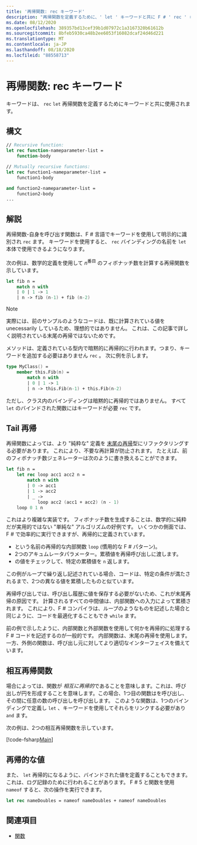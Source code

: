 ```yaml
---
title: '再帰関数: rec キーワード'
description: "再帰関数を定義するために、' let ' キーワードと共に F # ' rec ' キーワードを使用する方法について説明します。"
ms.date: 08/12/2020
ms.openlocfilehash: 389357bd13cef39b1d07972c1a3167320b61612b
ms.sourcegitcommit: 8bfeb5930ca48b2ee6053f16082dcaf24d46d221
ms.translationtype: MT
ms.contentlocale: ja-JP
ms.lasthandoff: 08/18/2020
ms.locfileid: "88558713"
---
```

# <a name="recursive-functions-the-rec-keyword"></a>再帰関数: rec キーワード

キーワードは、 `rec` `let` 再帰関数を定義するためにキーワードと共に使用されます。

## <a name="syntax"></a>構文

```fsharp
// Recursive function:
let rec function-nameparameter-list =
    function-body

// Mutually recursive functions:
let rec function1-nameparameter-list =
    function1-body

and function2-nameparameter-list =
    function2-body
...
```

## <a name="remarks"></a>解説

再帰関数-自身を呼び出す関数は、F # 言語でキーワードを使用して明示的に識別され `rec` ます。 キーワードを使用すると、 `rec` バインディングの名前を `let` 本体で使用できるようになります。

次の例は、数学的定義を使用して *n*<sup>番目</sup> のフィボナッチ数を計算する再帰関数を示しています。

```fsharp
let fib n =
    match n with
    | 0 | 1 -> 1
    | n -> fib (n-1) + fib (n-2)
```

> [!NOTE]
> 実際には、前のサンプルのようなコードは、既に計算されている値を unecessarily しているため、理想的ではありません。 これは、この記事で詳しく説明されている末尾の再帰ではないためです。

メソッドは、定義されている型内で暗黙的に再帰的に行われます。つまり、キーワードを追加する必要はありません `rec` 。 次に例を示します。

```fsharp
type MyClass() =
    member this.Fib(n) =
        match n with
        | 0 | 1 -> 1
        | n -> this.Fib(n-1) + this.Fib(n-2)
```

ただし、クラス内のバインディングは暗黙的に再帰的ではありません。 すべて `let` のバインドされた関数にはキーワードが必要 `rec` です。

## <a name="tail-recursion"></a>Tail 再帰

再帰関数によっては、より "純粋な" 定義を [末尾の再帰](https://cs.stackexchange.com/questions/6230/what-is-tail-recursion)型にリファクタリングする必要があります。 これにより、不要な再計算が防止されます。 たとえば、前のフィボナッチ数ジェネレーターは次のように書き換えることができます。

```fsharp
let fib n =
    let rec loop acc1 acc2 n =
        match n with
        | 0 -> acc1
        | 1 -> acc2
        | _ ->
            loop acc2 (acc1 + acc2) (n - 1)
    loop 0 1 n
```

これはより複雑な実装です。 フィボナッチ数を生成することは、数学的に純粋だが実用的ではない "単純な" アルゴリズムの好例です。 いくつかの側面では、F # で効率的に実行できますが、再帰的に定義されています。

* という名前の再帰的な内部関数 `loop` (慣用的な F # パターン)。
* 2つのアキュムレータパラメーター。累積値を再帰呼び出しに渡します。
* の値をチェックして、特定の累積値を `n` 返します。

この例がループで繰り返し記述されている場合、コードは、特定の条件が満たされるまで、2つの異なる値を累積したものと似ています。

再帰呼び出しでは、呼び出し履歴に値を保存する必要がないため、これが末尾再帰の原因です。 計算されるすべての中間値は、内部関数への入力によって累積されます。 これにより、F # コンパイラは、ループのようなものを記述した場合と同じように、コードを最適化することもでき `while` ます。

前の例で示したように、内部関数と外部関数を使用して何かを再帰的に処理する F # コードを記述するのが一般的です。 内部関数は、末尾の再帰を使用します。一方、外側の関数は、呼び出し元に対してより適切なインターフェイスを備えています。

## <a name="mutually-recursive-functions"></a>相互再帰関数

場合によっては、関数が *相互に再帰的*であることを意味します。これは、呼び出しが円を形成することを意味します。この場合、1つ目の関数はを呼び出し、その間に任意の数の呼び出しを呼び出します。 このような関数は、1つのバインディングで定義し `let` 、キーワードを使用してそれらをリンクする必要があり `and` ます。

次の例は、2つの相互再帰関数を示しています。

[!code-fsharp[Main](~/samples/snippets/fsharp/lang-ref-1/snippet4002.fs)]

## <a name="recursive-values"></a>再帰的な値

また、 `let` 再帰的になるように、バインドされた値を定義することもできます。 これは、ログ記録のために行われることがあります。 F # 5 と関数を使用 `nameof` すると、次の操作を実行できます。

```fsharp
let rec nameDoubles = nameof nameDoubles + nameof nameDoubles
```

## <a name="see-also"></a>関連項目

- [関数](index.md)
